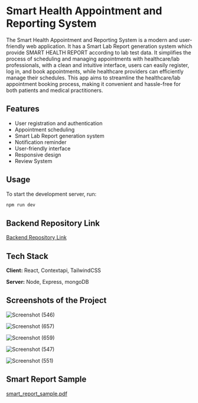 
# Smart Health Appointment and Reporting System

The Smart Health Appointment and Reporting System is a modern and user-friendly web application.
It has a Smart Lab Report generation system which provide SMART HEALTH REPORT according to lab test data.
It simplifies the process of scheduling and managing appointments with healthcare/lab professionals, with a clean and intuitive interface, users can easily register, log in, and book appointments, while healthcare providers can efficiently manage their schedules. This app aims to streamline the healthcare/lab appointment booking process, making it convenient and hassle-free for both patients and medical practitioners.


## Features

- User registration and authentication
- Appointment scheduling
- Smart Lab Report generation system
- Notification reminder
- User-friendly interface
- Responsive design
- Review System


## Usage

To start the development server, run:

```bash
npm run dev
```

## Backend Repository Link

[Backend Repository Link](https://github.com/rajan-021/elite_pathlabs_backend)


## Tech Stack

**Client:** React, Contextapi, TailwindCSS

**Server:** Node, Express, mongoDB


## Screenshots of the Project

![Screenshot (546)](https://github.com/user-attachments/assets/4f55ca92-9dca-4e6a-b75d-2b8fe4f4327a)

![Screenshot (657)](https://github.com/user-attachments/assets/64bf51f8-880a-4f52-8fc9-15cd0e2a6c0b)

![Screenshot (659)](https://github.com/user-attachments/assets/a46d9639-a24c-4750-a4eb-519bd19f70e1)

![Screenshot (547)](https://github.com/user-attachments/assets/8919e399-9f76-47b2-8a0f-168783819c2a)

![Screenshot (551)](https://github.com/user-attachments/assets/135a2f57-6aa4-4fa4-aaf0-9a4aad0b1566)



## Smart Report Sample

[smart_report_sample.pdf](https://github.com/user-attachments/files/17061029/smart_report_sample.pdf)



